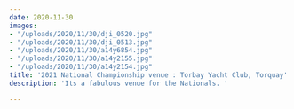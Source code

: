 ```yaml
---
date: 2020-11-30
images:
- "/uploads/2020/11/30/dji_0520.jpg"
- "/uploads/2020/11/30/dji_0513.jpg"
- "/uploads/2020/11/30/a14y6854.jpg"
- "/uploads/2020/11/30/a14y2155.jpg"
- "/uploads/2020/11/30/a14y2154.jpg"
title: '2021 National Championship venue : Torbay Yacht Club, Torquay'
description: 'Its a fabulous venue for the Nationals. '

---
```


